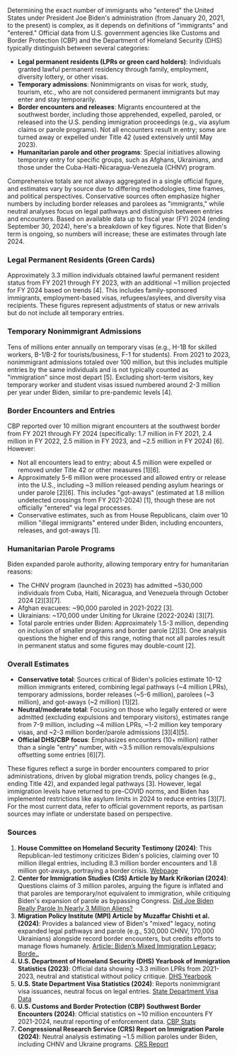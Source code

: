 Determining the exact number of immigrants who "entered" the United States under President Joe Biden's administration (from January 20, 2021, to the present) is complex, as it depends on definitions of "immigrants" and "entered." Official data from U.S. government agencies like Customs and Border Protection (CBP) and the Department of Homeland Security (DHS) typically distinguish between several categories:

- **Legal permanent residents (LPRs or green card holders)**: Individuals granted lawful permanent residency through family, employment, diversity lottery, or other visas.
- **Temporary admissions**: Nonimmigrants on visas for work, study, tourism, etc., who are not considered permanent immigrants but may enter and stay temporarily.
- **Border encounters and releases**: Migrants encountered at the southwest border, including those apprehended, expelled, paroled, or released into the U.S. pending immigration proceedings (e.g., via asylum claims or parole programs). Not all encounters result in entry; some are turned away or expelled under Title 42 (used extensively until May 2023).
- **Humanitarian parole and other programs**: Special initiatives allowing temporary entry for specific groups, such as Afghans, Ukrainians, and those under the Cuba-Haiti-Nicaragua-Venezuela (CHNV) program.

Comprehensive totals are not always aggregated in a single official figure, and estimates vary by source due to differing methodologies, time frames, and political perspectives. Conservative sources often emphasize higher numbers by including border releases and parolees as "immigrants," while neutral analyses focus on legal pathways and distinguish between entries and encounters. Based on available data up to fiscal year (FY) 2024 (ending September 30, 2024), here's a breakdown of key figures. Note that Biden's term is ongoing, so numbers will increase; these are estimates through late 2024.

### Legal Permanent Residents (Green Cards)
Approximately 3.3 million individuals obtained lawful permanent resident status from FY 2021 through FY 2023, with an additional ~1 million projected for FY 2024 based on trends [4]. This includes family-sponsored immigrants, employment-based visas, refugees/asylees, and diversity visa recipients. These figures represent adjustments of status or new arrivals but do not include all temporary entries.

### Temporary Nonimmigrant Admissions
Tens of millions enter annually on temporary visas (e.g., H-1B for skilled workers, B-1/B-2 for tourists/business, F-1 for students). From 2021 to 2023, nonimmigrant admissions totaled over 100 million, but this includes multiple entries by the same individuals and is not typically counted as "immigration" since most depart [5]. Excluding short-term visitors, key temporary worker and student visas issued numbered around 2-3 million per year under Biden, similar to pre-pandemic levels [4].

### Border Encounters and Entries
CBP reported over 10 million migrant encounters at the southwest border from FY 2021 through FY 2024 (specifically: 1.7 million in FY 2021, 2.4 million in FY 2022, 2.5 million in FY 2023, and ~2.5 million in FY 2024) [6]. However:
- Not all encounters lead to entry; about 4.5 million were expelled or removed under Title 42 or other measures [1][6].
- Approximately 5-6 million were processed and allowed entry or release into the U.S., including ~3 million released pending asylum hearings or under parole [2][6]. This includes "got-aways" (estimated at 1.8 million undetected crossings from FY 2021-2024) [1], though these are not officially "entered" via legal processes.
- Conservative estimates, such as from House Republicans, claim over 10 million "illegal immigrants" entered under Biden, including encounters, releases, and got-aways [1].

### Humanitarian Parole Programs
Biden expanded parole authority, allowing temporary entry for humanitarian reasons:
- The CHNV program (launched in 2023) has admitted ~530,000 individuals from Cuba, Haiti, Nicaragua, and Venezuela through October 2024 [2][3][7].
- Afghan evacuees: ~90,000 paroled in 2021-2022 [3].
- Ukrainians: ~170,000 under Uniting for Ukraine (2022-2024) [3][7].
- Total parole entries under Biden: Approximately 1.5-3 million, depending on inclusion of smaller programs and border parole [2][3]. One analysis questions the higher end of this range, noting that not all paroles result in permanent status and some figures may double-count [2].

### Overall Estimates
- **Conservative total**: Sources critical of Biden's policies estimate 10-12 million immigrants entered, combining legal pathways (~4 million LPRs), temporary admissions, border releases (~5-6 million), parolees (~3 million), and got-aways (~2 million) [1][2].
- **Neutral/moderate total**: Focusing on those who legally entered or were admitted (excluding expulsions and temporary visitors), estimates range from 7-9 million, including ~4 million LPRs, ~1-2 million key temporary visas, and ~2-3 million border/parole admissions [3][4][5].
- **Official DHS/CBP focus**: Emphasizes encounters (10+ million) rather than a single "entry" number, with ~3.5 million removals/expulsions offsetting some entries [6][7].

These figures reflect a surge in border encounters compared to prior administrations, driven by global migration trends, policy changes (e.g., ending Title 42), and expanded legal pathways [3]. However, legal immigration levels have returned to pre-COVID norms, and Biden has implemented restrictions like asylum limits in 2024 to reduce entries [3][7]. For the most current data, refer to official government reports, as partisan sources may inflate or understate based on perspective.

### Sources
1. **House Committee on Homeland Security Testimony (2024)**: This Republican-led testimony criticizes Biden's policies, claiming over 10 million illegal entries, including 8.3 million border encounters and 1.8 million got-aways, portraying a border crisis. [Webpage](https://homeland.house.gov/wp-content/uploads/2025/04/2025-04-08-OIABSE-JHRG-Testimony.pdf)
2. **Center for Immigration Studies (CIS) Article by Mark Krikorian (2024)**: Questions claims of 3 million paroles, arguing the figure is inflated and that paroles are temporary/not equivalent to immigration, while critiquing Biden's expansion of parole as bypassing Congress. [Did Joe Biden Really Parole In Nearly 3 Million Aliens?](https://cis.org/Arthur/Did-Joe-Biden-Really-Parole-Nearly-3-Million-Aliens)
3. **Migration Policy Institute (MPI) Article by Muzaffar Chishti et al. (2024)**: Provides a balanced view of Biden's "mixed" legacy, noting expanded legal pathways and parole (e.g., 530,000 CHNV, 170,000 Ukrainians) alongside record border encounters, but credits efforts to manage flows humanely. [Article: Biden’s Mixed Immigration Legacy: Borde..](https://www.migrationpolicy.org/article/biden-immigration-legacy)
4. **U.S. Department of Homeland Security (DHS) Yearbook of Immigration Statistics (2023)**: Official data showing ~3.3 million LPRs from 2021-2023, neutral and statistical without policy critique. [DHS Yearbook](https://www.dhs.gov/immigration-statistics/yearbook)
5. **U.S. State Department Visa Statistics (2024)**: Reports nonimmigrant visa issuances, neutral focus on legal entries. [State Department Visa Data](https://travel.state.gov/content/travel/en/legal/visa-law0/visa-statistics.html)
6. **U.S. Customs and Border Protection (CBP) Southwest Border Encounters (2024)**: Official statistics on ~10 million encounters FY 2021-2024, neutral reporting of enforcement data. [CBP Stats](https://www.cbp.gov/newsroom/stats/southwest-land-border-encounters)
7. **Congressional Research Service (CRS) Report on Immigration Parole (2024)**: Neutral analysis estimating ~1.5 million paroles under Biden, including CHNV and Ukraine programs. [CRS Report](https://crsreports.congress.gov/product/pdf/R/R47967)